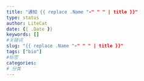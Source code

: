 ```yaml
---
title: "通知 {{ replace .Name "-" " " | title }}"
type: status
author: LiteCat
date: {{ .Date }}
keywords: []
#关键词
slug: "{{ replace .Name "-" " " | title }}"
tags: ["bio"]
#标签
categories: 
# 分类
---
```



